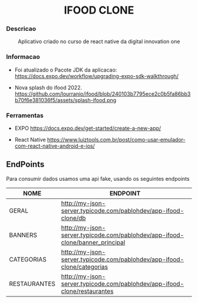
<h1 align="center">
    IFOOD CLONE 
</h1>

### Descricao

<p align="center">
    Aplicativo criado no curso de react native da digital innovation one
</p>

### Informacao

* Foi atualizado o Pacote JDK da aplicacao:
https://docs.expo.dev/workflow/upgrading-expo-sdk-walkthrough/

* Nova splash do ifood 2022.
https://github.com/lourranio/ifood/blob/240103b7795ece2c0b5fa86bb3b70f6e381036f5/assets/splash-ifood.png




### Ferramentas

* EXPO
https://docs.expo.dev/get-started/create-a-new-app/

* React Native
https://www.luiztools.com.br/post/como-usar-emulador-com-react-native-android-e-ios/

## EndPoints

<p>Para consumir dados usamos uma api fake, usando os seguintes endpoints<p>

| NOME         | ENDPOINT                                                                      |
| ------------ | ----------------------------------------------------------------------------- |
| GERAL        | http://my-json-server.typicode.com/pablohdev/app-ifood-clone/db               |
| BANNERS      | http://my-json-server.typicode.com/pablohdev/app-ifood-clone/banner_principal |
| CATEGORIAS   | http://my-json-server.typicode.com/pablohdev/app-ifood-clone/categorias       |
| RESTAURANTES | http://my-json-server.typicode.com/pablohdev/app-ifood-clone/restaurantes     |

<br>
<br>

